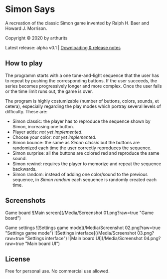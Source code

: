 # Simon Says
A recreation of the classic Simon game invented by Ralph H. Baer and Howard J. Morrison.

Copyright © 2020 by arthurits

Latest release: alpha v0.1     |     [Downloading & release notes](https://github.com/arthurits/SimonSays/releases)

## How to play
The programm starts with a one tone-and-light sequence that the user has to repeat by pushing the corresponding buttons.
If the user succeeds, the series becomes progressively longer and more complex. Once the user fails or the time limit runs out, the game is over.

The program is highly costumizable (number of buttons, colors, sounds, et cetera), especially regarding the play modes which portray several levels of difficulty. These are:
* Simon classic: the player has to reproduce the sequence shown by Simon, increasing one button.
* Player adds: *not yet implemented*.
* Choose your color: *not yet implemented*.
* Simon bounce: the same as *Simon classic* but the buttons are randomized each time the user correctly reproduces the sequence.
* Simon surprise: all the buttons are colored red and reproduce the same sound.
* Simon rewind: requires the player to memorize and repeat the sequence backwards.
* Simon random: instead of adding one color/sound to the previous sequence, in *Simon random* each sequence is randomly created each time.

## Screenshots
Game board
![Main screen](/Media/Screenshot 01.png?raw=true "Game board")

Game settings
![Settings game mode](/Media/Screenshot 02.png?raw=true "Settings game mode")
![Settings interface](/Media/Screenshot 03.png?raw=true "Settings interface")
![Main board UI](/Media/Screenshot 04.png?raw=true "Main board UI")


## License
Free for personal use.
No commercial use allowed.